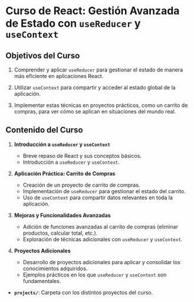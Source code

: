 # Curso de React: Gestión Avanzada de Estado con `useReducer` y `useContext`


## Objetivos del Curso

1. Comprender y aplicar `useReducer` para gestionar el estado de manera más eficiente en aplicaciones React.

2. Utilizar `useContext` para compartir y acceder al estado global de la aplicación.

3. Implementar estas técnicas en proyectos prácticos, como un carrito de compras, para ver cómo se aplican en situaciones del mundo real.

## Contenido del Curso

1. **Introducción a `useReducer` y `useContext`**
    - Breve repaso de React y sus conceptos básicos.
    - Introducción a `useReducer` y `useContext`.

2. **Aplicación Práctica: Carrito de Compras**
    - Creación de un proyecto de carrito de compras.
    - Implementación de `useReducer` para gestionar el estado del carrito.
    - Uso de `useContext` para compartir datos relevantes en toda la aplicación.

3. **Mejoras y Funcionalidades Avanzadas**
    - Adición de funciones avanzadas al carrito de compras (eliminar productos, calcular total, etc.).
    - Exploración de técnicas adicionales con `useReducer` y `useContext`.

4. **Proyectos Adicionales**
    - Desarrollo de proyectos adicionales para aplicar y consolidar los conocimientos adquiridos.
    - Ejemplos prácticos en los que `useReducer` y `useContext` son fundamentales.

  - **`projects/`**: Carpeta con los distintos proyectos del curso.

